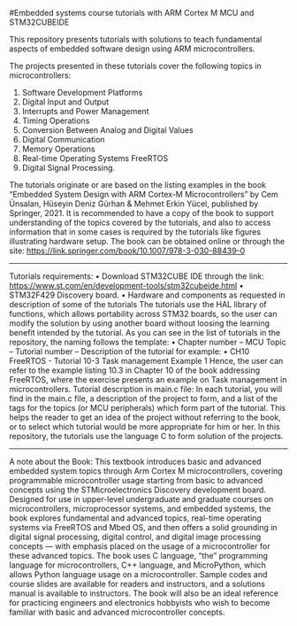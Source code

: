 #Embedded systems course tutorials with ARM Cortex M MCU and STM32CUBEIDE 

This repository presents tutorials with solutions to teach fundamental aspects of embedded software design using ARM microcontrollers.   

The projects presented in these tutorials cover the following topics in microcontrollers:
1.	Software Development Platforms
2.	Digital Input and Output
3.	Interrupts and Power Management
4.	Timing Operations
5.	Conversion Between Analog and Digital Values
6.	Digital Communication
7.	Memory Operations
8.	Real-time Operating Systems FreeRTOS
9.	Digital Signal Processing.
    
The tutorials originate or are based on the listing examples in the book “Embedded System Design with ARM Cortex-M Microcontrollers” by Cem Ünsalan, Hüseyin Deniz Gürhan & Mehmet Erkin Yücel, published by Springer, 2021.
It is recommended to have a copy of the book to support understanding of the topics covered by the tutorials, and also to access information that in some cases is required by the tutorials like figures illustrating hardware setup. The book can be obtained online or through the site: https://link.springer.com/book/10.1007/978-3-030-88439-0

**************************************************************************************
Tutorials requirements: 
•	Download STM32CUBE IDE through the link:
https://www.st.com/en/development-tools/stm32cubeide.html
•	STM32F429 Discovery board. 
•	Hardware and components as requested in description of some of the tutorials
The tutorials use the HAL library of functions, which allows portability across STM32 boards, so the user can modify the solution by using another board without loosing the learning benefit intended by the tutorial. 
As you can see in the list of tutorials in the repository, the naming follows the template:
•	Chapter number – MCU Topic – Tutorial number – Description of the tutorial
for example:
•	CH10 FreeRTOS - Tutorial 10-3 Task management Example 1 
Hence, the user can refer to the example listing 10.3 in Chapter 10 of the book addressing FreeRTOS, where the exercise presents an example on Task management in microcontrollers. 
Tutorial description in main.c file:
In each tutorial, you will find in the main.c file, a description of the project to form, and a list of the tags for the topics (or MCU peripherals) which form part of the tutorial. This helps the reader to get an idea of the project without referring to the book, or to select which tutorial would be more appropriate for him or her.
In this repository, the tutorials use the language C to form solution of the projects. 
***************************************************************************************

A note about the Book:
This textbook introduces basic and advanced embedded system topics through Arm Cortex M microcontrollers, covering programmable microcontroller usage starting from basic to advanced concepts using the STMicroelectronics Discovery development board. Designed for use in upper-level undergraduate and graduate courses on microcontrollers, microprocessor systems, and embedded systems, the book explores fundamental and advanced topics, real-time operating systems via FreeRTOS and Mbed OS, and then offers a solid grounding in digital signal processing, digital control, and digital image processing concepts — with emphasis placed on the usage of a microcontroller for these advanced topics. The book uses C language, “the” programming language for microcontrollers, C++ language, and MicroPython, which allows Python language usage on a microcontroller. Sample codes and course slides are available for readers and instructors, and a solutions manual is available to instructors. The book will also be an ideal reference for practicing engineers and electronics hobbyists who wish to become familiar with basic and advanced microcontroller concepts. 
